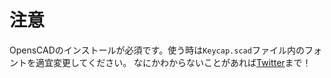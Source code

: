 # 注意

OpensCADのインストールが必須です。使う時は``Keycap.scad``ファイル内のフォントを適宜変更してください。
なにかわからないことがあれば[Twitter](https://twitter.com/Ruchi12377)まで！
